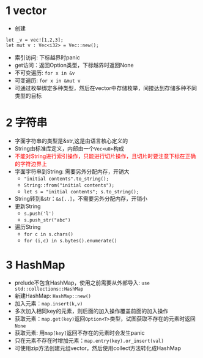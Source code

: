 
# 1 vector

* 创建

```
let _v = vec![1,2,3];
let mut v : Vec<i32> = Vec::new();
```

* 索引访问: 下标越界时panic
* get访问：返回Option<T>类型，下标越界时返回None
* 不可变遍历: ```for x in &v```
* 可变遍历: ```for x in &mut v```
* 可通过枚举绑定多种类型，然后在vector中存储枚举，间接达到存储多种不同类型的目标

# 2 字符串

* 字面字符串的类型是&str,这是由语言核心定义的
* String由标准库定义，内部由一个```Vec<u8>```构成
* <font color="red">不能对String进行索引操作，只能进行切片操作，且切片时要注意下标在正确的字符边界上</font>
* 字面字符串到String: 需要另外分配内存，开销大
  * ```"initial contents".to_string();```
  * ```String::from("initial contents");```
  * ```let s = "initial contents"; s.to_string();```
* String转到&str：```&s[..]```，不需要另外分配内存，开销小
* 更新String
  * ```s.push('l')```
  * ```s.push_str("abc")```
* 遍历String
  * ```for c in s.chars()```
  * ```for (i,c) in s.bytes().enumerate()```

# 3 HashMap

* prelude不包含HashMap，使用之前需要从外部导入: ```use std::collections::HashMap```
* 新建HashMap: ```HashMap::new()```
* 加入元素：```map.insert(k,v)```
* 多次加入相同key的元素，则后面的加入操作覆盖前面的加入操作
* 获取元素：```map.get(key)```返回```Option<T>```类型，试图获取不存在的元素时返回```None```
* 获取元素: 用```map[key]```返回不存在的元素时会发生panic
* 只在元素不存在时增加元素：```map.entry(key).or_insert(val)```
* 可使用zip方法创建元组vector，然后使用collect方法转化成HashMap  